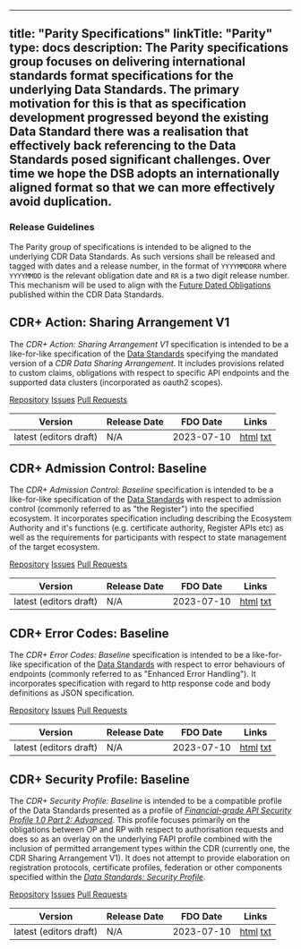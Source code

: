 
---
title: "Parity Specifications"
linkTitle: "Parity"
type: docs
description: The Parity specifications group focuses on delivering international standards format specifications for the underlying Data Standards. The primary motivation for this is that as specification development progressed beyond the existing Data Standard there was a realisation that effectively back referencing to the Data Standards posed significant challenges. Over time we hope the DSB adopts an internationally aligned format so that we can more effectively avoid duplication.
---

### Release Guidelines

The Parity group of specifications is intended to be aligned to the underlying CDR Data Standards. As such versions shall be released and tagged with dates and a release number, in the format of `YYYYMMDDRR` where `YYYYMMDD` is the relevant obligation date and `RR` is a two digit release number. This mechanism will be used to align with the [Future Dated Obligations](https://consumerdatastandardsaustralia.github.io/standards/#future-dated-obligations) published within the CDR Data Standards.

## CDR+ Action: Sharing Arrangement V1

The _CDR+ Action: Sharing Arrangement V1_ specification is intended to be a like-for-like specification of the [Data Standards](https://consumerdatastandardsaustralia.github.io/standards) specifying the mandated version of a _CDR Data Sharing Arrangement_. It includes provisions related to custom claims, obligations with respect to specific API endpoints and the supported data clusters (incorporated as oauth2 scopes). 

<a target="_blank" rel="noopener" href="https://github.com/cdrplus/cdrplus-sharing-arrangement-v1"><i class="fab fa-github"></i> Repository</a> <a target="_blank" rel="noopener" href="https://github.com/cdrplus/cdrplus-sharing-arrangement-v1/issues"><i class="far fa-comments"></i> Issues</a> <a target="_blank" rel="noopener" href="https://github.com/cdrplus/cdrplus-sharing-arrangement-v1/pulls"><i class="fas fa-code-branch"></i> Pull Requests</a>

| Version                | Release Date | FDO Date   | Links                                                                                                                                                                                                                               |
|------------------------|--------------|------------|-------------------------------------------------------------------------------------------------------------------------------------------------------------------------------------------------------------------------------------|
| latest (editors draft) | N/A          | 2023-07-10 | [html](https://cdrplus.github.io/cdrplus-sharing-arrangement-v1/draft-authors-cdrplus-sharing-arrangement-v1.html) [txt](https://cdrplus.github.io/cdrplus-sharing-arrangement-v1/draft-authors-cdrplus-sharing-arrangement-v1.txt) |

## CDR+ Admission Control: Baseline

The _CDR+ Admission Control: Baseline_ specification is intended to be a like-for-like specification of the [Data Standards](https://consumerdatastandardsaustralia.github.io/standards) with respect to admission control (commonly referred to as "the Register") into the specified ecosystem. It incorporates specification including describing the Ecosystem Authority and it's functions (e.g. certificate authority, Register APIs etc) as well as the requirements for participants with respect to state management of the target ecosystem.

<a target="_blank" rel="noopener" href="https://github.com/cdrplus/cdrplus-admission-control-baseline"><i class="fab fa-github"></i> Repository</a> <a target="_blank" rel="noopener" href="https://github.com/cdrplus/cdrplus-admission-control-baseline/issues"><i class="far fa-comments"></i> Issues</a> <a target="_blank" rel="noopener" href="https://github.com/cdrplus/cdrplus-admission-control-baseline/pulls"><i class="fas fa-code-branch"></i> Pull Requests</a>

| Version                | Release Date | FDO Date   | Links                                                                                                                                                                                                                                               |
|------------------------|--------------|------------|-----------------------------------------------------------------------------------------------------------------------------------------------------------------------------------------------------------------------------------------------------|
| latest (editors draft) | N/A          | 2023-07-10 | [html](https://cdrplus.github.io/cdrplus-admission-control-baseline/draft-authors-cdrplus-admission-control-baseline.html) [txt](https://cdrplus.github.io/cdrplus-admission-control-baseline/draft-authors-cdrplus-admission-control-baseline.txt) |

## CDR+ Error Codes: Baseline

The _CDR+ Error Codes: Baseline_ specification is intended to be a like-for-like specification of the [Data Standards](https://consumerdatastandardsaustralia.github.io/standards) with respect to error behaviours of endpoints (commonly referred to as "Enhanced Error Handling"). It incorporates specification with regard to http response code and body definitions as JSON specification.

<a target="_blank" rel="noopener" href="https://github.com/cdrplus/cdrplus-error-codes-baseline"><i class="fab fa-github"></i> Repository</a> <a target="_blank" rel="noopener" href="https://github.com/cdrplus/cdrplus-error-codes-baseline/issues"><i class="far fa-comments"></i> Issues</a> <a target="_blank" rel="noopener" href="https://github.com/cdrplus/cdrplus-error-codes-baseline/pulls"><i class="fas fa-code-branch"></i> Pull Requests</a>

| Version                | Release Date | FDO Date   | Links                                                                                                                                                                                                                       |
|------------------------|--------------|------------|-----------------------------------------------------------------------------------------------------------------------------------------------------------------------------------------------------------------------------|
| latest (editors draft) | N/A          | 2023-07-10 | [html](https://cdrplus.github.io/cdrplus-error-codes-baseline/draft-authors-cdrplus-error-codes-baseline.html) [txt](https://cdrplus.github.io/cdrplus-error-codes-baseline/draft-authors-cdrplus-error-codes-baseline.txt) |


## CDR+ Security Profile: Baseline

The _CDR+ Security Profile: Baseline_ is intended to be a compatible profile of the Data Standards presented as a profile of _[Financial-grade API Security Profile 1.0 Part 2: Advanced](https://openid.net/specs/openid-financial-api-part-2-1_0.html)_. This profile focuses primarily on the obligations between OP and RP with respect to authorisation requests and does so as an overlay on the underlying FAPI profile combined with the inclusion of permitted arrangement types within the CDR (currently one, the CDR Sharing Arrangement V1). It does not attempt to provide elaboration on registration protocols, certificate profiles, federation or other components specified within the _[Data Standards: Security Profile](https://consumerdatastandardsaustralia.github.io/standards/#security-profile)_.

<a target="_blank" rel="noopener" href="https://github.com/cdrplus/cdrplus-infosec-baseline"><i class="fab fa-github"></i> Repository</a> <a target="_blank" rel="noopener" href="https://github.com/cdrplus/cdrplus-infosec-baseline/issues"><i class="far fa-comments"></i> Issues</a> <a target="_blank" rel="noopener" href="https://github.com/cdrplus/cdrplus-infosec-baseline/pulls"><i class="fas fa-code-branch"></i> Pull Requests</a>

| Version                | Release Date | FDO Date   | Links                                                                                                                                                                                                       |
|------------------------|--------------|------------|-------------------------------------------------------------------------------------------------------------------------------------------------------------------------------------------------------------|
| latest (editors draft) | N/A          | 2023-07-10 | [html](https://cdrplus.github.io/cdrplus-infosec-baseline/draft-authors-cdrplus-infosec-baseline.html) [txt](https://cdrplus.github.io/cdrplus-infosec-baseline/draft-authors-cdrplus-infosec-baseline.txt) |

